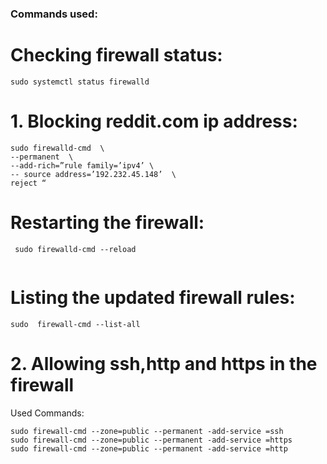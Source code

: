 ### Commands used: 

# Checking firewall status:
``` sudo systemctl status firewalld ```

# 1. Blocking reddit.com ip address:
```
sudo firewalld-cmd  \
--permanent  \
--add-rich=”rule family=’ipv4’ \
-- source address=’192.232.45.148’  \
reject “

```

# Restarting the firewall:

```
 sudo firewalld-cmd --reload
 
 ```

# Listing the updated firewall rules: 
```
sudo  firewall-cmd --list-all

```



# 2. Allowing ssh,http and https in the firewall

Used Commands: 
```
sudo firewall-cmd --zone=public --permanent -add-service =ssh
sudo firewall-cmd --zone=public --permanent -add-service =https
sudo firewall-cmd --zone=public --permanent -add-service =http

```


